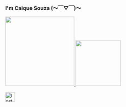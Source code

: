 ### I'm Caique Souza (〜￣▽￣)〜
<div>
  <a href="https://github.com/CaiqueSouzaa">
  <img height="216em" src="https://github-readme-stats.vercel.app/api?username=CaiqueSouzaa&show_icons=true&theme=dark&include_all_commits=true&count_private=true"/>
  <img height="142em" src="https://github-readme-stats.vercel.app/api/top-langs/?username=CaiqueSouzaa&layout=compact&langs_count=7&theme=dark"/>
</div>
  <br>
<a href="https://www.instagram.com/caique_xix/">
<img src="https://cdn2.iconfinder.com/data/icons/social-icons-33/128/Instagram-512.png" alt="Instagram" width="30" height="30"</a>
